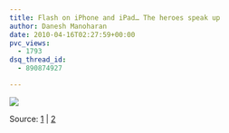 ```yaml
---
title: Flash on iPhone and iPad… The heroes speak up
author: Danesh Manoharan
date: 2010-04-16T02:27:59+00:00
pvc_views:
  - 1793
dsq_thread_id:
  - 890874927

---
```

![](/wp-content/uploads/2010/04/the-flash-iphone-ipad-spoof.jpg)

Source: [1][1] | [2][2]

 [1]: http://www.geekologie.com/2010/04/a_visual_representation_of_app.php
 [2]: http://www.walyou.com/blog/2010/04/15/no-flash-support-iphone-ipad/